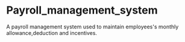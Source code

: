 # Payroll_management_system
 A payroll management system used to maintain employees's monthly allowance,deduction and incentives. 
